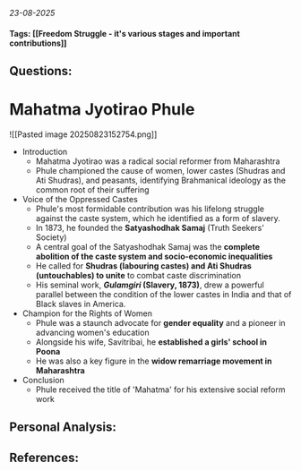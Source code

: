 *23-08-2025*
#### Tags: [[Freedom Struggle - it's various stages and important contributions]]


## Questions:



# Mahatma Jyotirao Phule

![[Pasted image 20250823152754.png]]

- Introduction
	- Mahatma Jyotirao was a radical social reformer from Maharashtra
	- Phule championed the cause of women, lower castes (Shudras and Ati Shudras), and peasants, identifying Brahmanical ideology as the common root of their suffering
- Voice of the Oppressed Castes
	- Phule's most formidable contribution was his lifelong struggle against the caste system, which he identified as a form of slavery.
	- In 1873, he founded the **Satyashodhak Samaj** (Truth Seekers’ Society)
	- A central goal of the Satyashodhak Samaj was the **complete abolition of the caste system and socio-economic inequalities**
	- He called for **Shudras (labouring castes) and Ati Shudras (untouchables) to unite** to combat caste discrimination
	- His seminal work, **_Gulamgiri_ (Slavery, 1873)**, drew a powerful parallel between the condition of the lower castes in India and that of Black slaves in America.
- Champion for the Rights of Women
	- Phule was a staunch advocate for **gender equality** and a pioneer in advancing women's education
	- Alongside his wife, Savitribai, he **established a girls' school in Poona**
	- He was also a key figure in the **widow remarriage movement in Maharashtra**
- Conclusion
	- Phule received the title of 'Mahatma' for his extensive social reform work




## Personal Analysis:


## References: